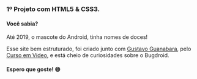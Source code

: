 <h3> 1º Projeto com HTML5 & CSS3. </h3>
<h4> Você sabia? </h4>
<p> Até 2019, o mascote do Android, tinha nomes de doces! </p>
<p> Esse site bem estruturado, foi criado junto com <a href="https://github.com/gustavoguanabara" target="_blank"> Gustavo Guanabara</a>, pelo <a href="https://www.youtube.com/c/CursoemV%C3%ADdeo" target="_blank"> 
 Curso em Video</a>, e está cheio de curiosidades sobre o Bugdroid. </p>
<h4> Espero que goste! 😄 </h4>
